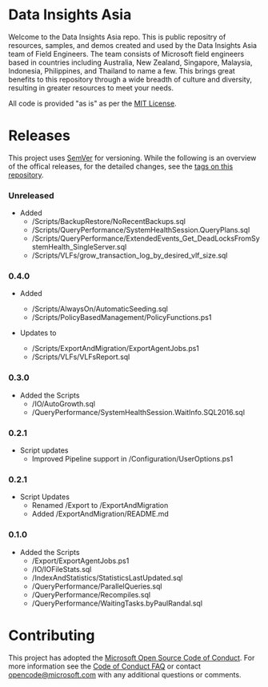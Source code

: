 # Data Insights Asia 
Welcome to the Data Insights Asia repo. This is public repositry of resources, samples, and demos created and used by the Data Insights Asia team of Field Engineers. The team consists of Microsoft field engineers based in countries including Australia, New Zealand, Singapore, Malaysia, Indonesia, Philippines, and Thailand to name a few. This brings great benefits to this repository through a wide breadth of culture and diversity, resulting in greater resources to meet your needs.

All code is provided "as is" as per the [MIT License](https://github.com/Microsoft/DataInsightsAsia/blob/master/LICENSE).

# Releases
This project uses [SemVer](http://semver.org/) for versioning. While the following is an overview of the offical releases, for the detailed changes, see the [tags on this repository](https://github.com/Microsoft/DataInsightsAsia/tags). 

### Unreleased

- Added
  - /Scripts/BackupRestore/NoRecentBackups.sql
  - /Scripts/QueryPerformance/SystemHealthSession.QueryPlans.sql
  - /Scripts/QueryPerformance/ExtendedEvents_Get_DeadLocksFromSystemHealth_SingleServer.sql
  - /Scripts/VLFs/grow_transaction_log_by_desired_vlf_size.sql


### 0.4.0

- Added
  - /Scripts/AlwaysOn/AutomaticSeeding.sql
  - /Scripts/PolicyBasedManagement/PolicyFunctions.ps1

- Updates to
  - /Scripts/ExportAndMigration/ExportAgentJobs.ps1
  - /Scripts/VLFs/VLFsReport.sql

### 0.3.0

- Added the Scripts
  - /IO/AutoGrowth.sql
  - /QueryPerformance/SystemHealthSession.WaitInfo.SQL2016.sql

### 0.2.1

- Script updates
  - Improved Pipeline support in /Configuration/UserOptions.ps1

### 0.2.1

- Script Updates
  - Renamed /Export to /ExportAndMigration
  - Added /ExportAndMigration/README.md


### 0.1.0

- Added the Scripts
  - /Export/ExportAgentJobs.ps1
  - /IO/IOFileStats.sql
  - /IndexAndStatistics/StatisticsLastUpdated.sql
  - /QueryPerformance/ParallelQueries.sql
  - /QueryPerformance/Recompiles.sql
  - /QueryPerformance/WaitingTasks.byPaulRandal.sql

# Contributing

This project has adopted the [Microsoft Open Source Code of Conduct](https://opensource.microsoft.com/codeofconduct/). For more information see the [Code of Conduct FAQ](https://opensource.microsoft.com/codeofconduct/faq/) or contact [opencode@microsoft.com](mailto:opencode@microsoft.com) with any additional questions or comments.
